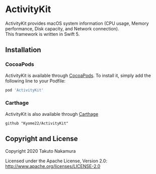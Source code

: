 # ActivityKit

ActivityKit provides macOS system information (CPU usage, Memory performance, Disk capacity, and Network connection).  
This framework is written in Swift 5.

## Installation

### CocoaPods
ActivityKit is available through [CocoaPods](http://cocoapods.org). To install
it, simply add the following line to your Podfile:

```ruby
pod 'ActivityKit'
```

### Carthage
ActivityKit is also available through [Carthage](https://github.com/Carthage/Carthage)

```
github "Kyome22/ActivityKit"
```

## Copyright and License

Copyright 2020 Takuto Nakamura

Licensed under the Apache License, Version 2.0: http://www.apache.org/licenses/LICENSE-2.0
